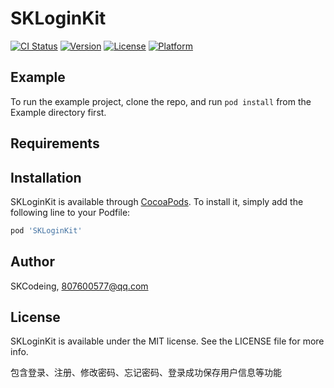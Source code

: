 # SKLoginKit

[![CI Status](https://img.shields.io/travis/SKCodeing/SKLoginKit.svg?style=flat)](https://travis-ci.org/SKCodeing/SKLoginKit)
[![Version](https://img.shields.io/cocoapods/v/SKLoginKit.svg?style=flat)](https://cocoapods.org/pods/SKLoginKit)
[![License](https://img.shields.io/cocoapods/l/SKLoginKit.svg?style=flat)](https://cocoapods.org/pods/SKLoginKit)
[![Platform](https://img.shields.io/cocoapods/p/SKLoginKit.svg?style=flat)](https://cocoapods.org/pods/SKLoginKit)

## Example

To run the example project, clone the repo, and run `pod install` from the Example directory first.

## Requirements

## Installation

SKLoginKit is available through [CocoaPods](https://cocoapods.org). To install
it, simply add the following line to your Podfile:

```ruby
pod 'SKLoginKit'
```

## Author

SKCodeing, 807600577@qq.com

## License

SKLoginKit is available under the MIT license. See the LICENSE file for more info.

包含登录、注册、修改密码、忘记密码、登录成功保存用户信息等功能

